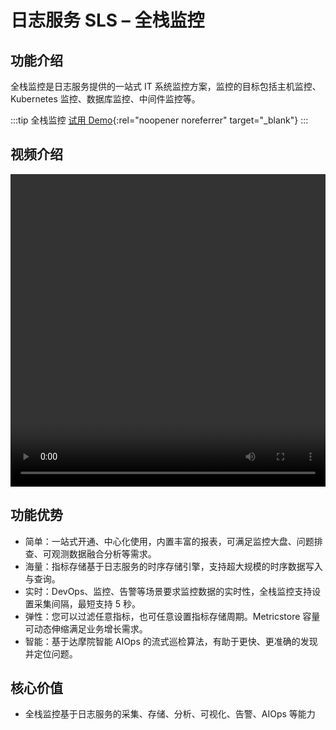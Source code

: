 # 日志服务 SLS – 全栈监控

## 功能介绍

全栈监控是日志服务提供的一站式 IT 系统监控方案，监控的目标包括主机监控、Kubernetes 监控、数据库监控、中间件监控等。

:::tip 全栈监控
[试用 Demo](/playground/demo.html?dest=/lognext/app/monitor/sls-mall/sls-mall%3Fresource=/fullmonitor/project/sls-mall/logstore/logstore/dashboardtemplate/fullstack-monitor-host-common-overview){:rel="noopener noreferrer" target="\_blank"}
:::

## 视频介绍

<video src="https://static-aliyun-doc.oss-cn-hangzhou.aliyuncs.com/file-manage-files/zh-CN/20230806/nuwy/全栈可观测.mp4" controls="controls" width="100%" height="500" autoplay="autoplay">
您的浏览器不支持 video 标签。
</video>

## 功能优势

- 简单：一站式开通、中心化使用，内置丰富的报表，可满足监控大盘、问题排查、可观测数据融合分析等需求。
- 海量：指标存储基于日志服务的时序存储引擎，支持超大规模的时序数据写入与查询。
- 实时：DevOps、监控、告警等场景要求监控数据的实时性，全栈监控支持设置采集间隔，最短支持 5 秒。
- 弹性：您可以过滤任意指标，也可任意设置指标存储周期。Metricstore 容量可动态伸缩满足业务增长需求。
- 智能：基于达摩院智能 AIOps 的流式巡检算法，有助于更快、更准确的发现并定位问题。

## 核心价值

- 全栈监控基于日志服务的采集、存储、分析、可视化、告警、AIOps 等能力
